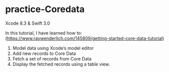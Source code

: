 # practice-Coredata
Xcode 8.3 &amp; Swift 3.0

In this tutorial, I have learned how to:(https://www.raywenderlich.com/145809/getting-started-core-data-tutorial)

1. Model data using Xcode’s model editor
2. Add new records to Core Data
3. Fetch a set of records from Core Data
4. Display the fetched records using a table view.
